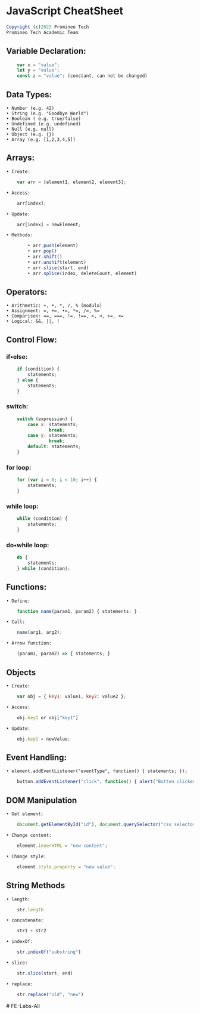 # JavaScript CheatSheet

```JavaScript
Copyright (c)2023 Promineo Tech
Promineo Tech Academic Team
```


## Variable Declaration:

```JavaScript
	var x = "value";
	let y = "value";
	const z = "value"; (constant, can not be changed)
```

## Data Types:
	• Number (e.g. 42)
	• String (e.g. "Goodbye World")
	• Boolean ( e.g. true/false)
	• Undefined (e.g. undefined)
	• Null (e.g. null)
	• Object (e.g. {})
	• Array (e.g. [1,2,3,4,5])


## Arrays:
	• Create: 
```JavaScript	
	var arr = [element1, element2, element3];
```	
	• Access: 
```JavaScript	
	arr[index];
```	
	• Update: 
```JavaScript	
	arr[index] = newElement;
```
	• Methods: 
	
```JavaScript	
		• arr.push(element)
		• arr.pop()
		• arr.shift()
		• arr.unshift(element)
		• arr.slice(start, end)
		• arr.splice(index, deleteCount, element)
```

## Operators:
	• Arithmetic: +, •, *, /, % (modulo)
	• Assignment: =, +=, •=, *=, /=, %=
	• Comparison: ==, ===, !=, !==, >, <, >=, <=
	• Logical: &&, ||, !


## Control Flow: 

### if•else: 
```JavaScript
	if (condition) { 
		statements; 
	} else {
		statements;
	}
```

### switch:
```JavaScript
	switch (expression) { 
		case x: statements; 
		        break; 
		case y: statements; 
		        break; 
		default: statements; 
	}
```

### for loop:
```JavaScript
	for (var i = 0; i < 10; i++) { 
		statements; 
	}
```

### while loop:
```JavaScript
	while (condition) {
		statements;
	}
```

### do•while loop:
```JavaScript
	do {
		statements;	
	} while (condition);
```

## Functions:
	• Define: 
```JavaScript
	function name(param1, param2) { statements; }
```
	• Call: 
```JavaScript
	name(arg1, arg2);
```
	• Arrow function: 
```JavaScript
	(param1, param2) => { statements; }
```

## Objects
	• Create: 
```JavaScript
	var obj = { key1: value1, key2: value2 };
```
	• Access: 
```JavaScript
	obj.key1 or obj["key1"]
```
	• Update: 
```JavaScript
	obj.key1 = newValue;
```
	
## Event Handling:
	• element.addEventListener("eventType", function() { statements; });
```JavaScript	
	button.addEventListener("click", function() { alert("Button clicked!"); });
```



## DOM Manipulation
	• Get element: 
```JavaScript
	document.getElementById("id"), document.querySelector("css selector")
```
	• Change content: 
```JavaScript
	element.innerHTML = "new content";
```
	• Change style: 
```JavaScript
	element.style.property = "new value";
```



## String Methods
	• length: 
```JavaScript	
	str.length
```
	• concatenate: 
```JavaScript	
	str1 + str2
```	
	• indexOf: 
```JavaScript	
	str.indexOf("substring")
```
	• slice: 
```JavaScript	
	str.slice(start, end)
```	
	• replace: 
```JavaScript	
	str.replace("old", "new")
```
#   F E - L a b s - A l l  
 